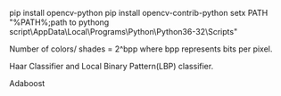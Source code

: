 pip install opencv-python
pip install opencv-contrib-python
setx PATH "%PATH%;path to pythong script\AppData\Local\Programs\Python\Python36-32\Scripts"

Number of colors/ shades = 2^bpp where bpp represents bits per pixel.

Haar Classifier and
Local Binary Pattern(LBP) classifier.

Adaboost